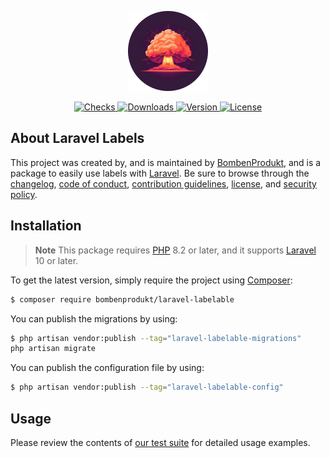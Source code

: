 <p align="center">
    <a href="https://bombenprodukt.com" target="_blank">
        <img src="https://raw.githubusercontent.com/BombenProdukt/assets/main/logo-text.svg" width="128" alt="BombenProdukt Logo" />
    </a>
</p>

<p align="center">
    <a href="https://github.com/BombenProdukt/laravel-labelable/actions">
        <img src="https://badge.sh/github/check-runs/BombenProdukt/laravel-labelable" alt="Checks" />
    </a>
    <a href="https://packagist.org/packages/bombenprodukt/laravel-labelable">
        <img src="https://badge.sh/packagist/downloads/BombenProdukt/laravel-labelable" alt="Downloads" />
    </a>
    <a href="https://packagist.org/packages/bombenprodukt/laravel-labelable">
        <img src="https://badge.sh/packagist/version/BombenProdukt/laravel-labelable" alt="Version" />
    </a>
    <a href="https://packagist.org/packages/bombenprodukt/laravel-labelable">
        <img src="https://badge.sh/packagist/license/BombenProdukt/laravel-labelable" alt="License" />
    </a>
</p>

## About Laravel Labels

This project was created by, and is maintained by [BombenProdukt](https://github.com/BombenProdukt), and is a package to easily use labels with [Laravel](https://laravel.com/). Be sure to browse through the [changelog](CHANGELOG.md), [code of conduct](.github/CODE_OF_CONDUCT.md), [contribution guidelines](.github/CONTRIBUTING.md), [license](LICENSE), and [security policy](.github/SECURITY.md).

## Installation

> **Note**
> This package requires [PHP](https://www.php.net/) 8.2 or later, and it supports [Laravel](https://laravel.com/) 10 or later.

To get the latest version, simply require the project using [Composer](https://getcomposer.org/):

```bash
$ composer require bombenprodukt/laravel-labelable
```

You can publish the migrations by using:

```bash
$ php artisan vendor:publish --tag="laravel-labelable-migrations"
php artisan migrate
```

You can publish the configuration file by using:

```bash
$ php artisan vendor:publish --tag="laravel-labelable-config"
```

## Usage

Please review the contents of [our test suite](/tests) for detailed usage examples.
